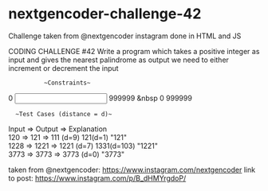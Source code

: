 # nextgencoder-challenge-42
Challenge taken from @nextgencoder instagram done in HTML and JS

CODING CHALLENGE #42
Write a program which takes a positive integer as input and gives the nearest palindrome as output we need to either increment or decrement the input

              ~Constraints~
0 <input> 999999    &nbsp    0 <output> 999999


      ~Test Cases (distance = d)~

Input     =>    Output     =>    Explanation  
120       =>    121        =>    111 (d=9) 121(d=1) "121"  
1228      =>    1221       =>    1221 (d=7) 1331(d=103) "1221"  
3773      =>    3773       =>    3773 (d=0) "3773"  


taken from @nextgencoder:
https://www.instagram.com/nextgencoder
link to post:
https://www.instagram.com/p/B_dHMYrgdoP/
